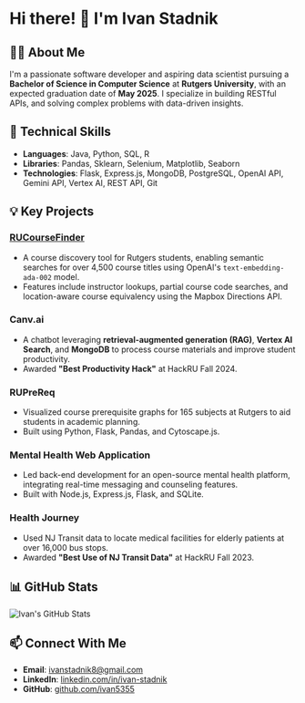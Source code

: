 # Hi there! 👋 I'm Ivan Stadnik

## 👨‍💻 About Me
I'm a passionate software developer and aspiring data scientist pursuing a **Bachelor of Science in Computer Science** at **Rutgers University**, with an expected graduation date of **May 2025**. I specialize in building RESTful APIs, and solving complex problems with data-driven insights. 

## 🚀 Technical Skills
- **Languages**: Java, Python, SQL, R
- **Libraries**: Pandas, Sklearn, Selenium, Matplotlib, Seaborn
- **Technologies**: Flask, Express.js, MongoDB, PostgreSQL, OpenAI API, Gemini API, Vertex AI, REST API, Git

## 💡 Key Projects
### [RUCourseFinder](https://github.com/ivan5355/RUCourseFinder)
- A course discovery tool for Rutgers students, enabling semantic searches for over 4,500 course titles using OpenAI's `text-embedding-ada-002` model.
- Features include instructor lookups, partial course code searches, and location-aware course equivalency using the Mapbox Directions API.

### Canv.ai
- A chatbot leveraging **retrieval-augmented generation (RAG)**, **Vertex AI Search**, and **MongoDB** to process course materials and improve student productivity.
- Awarded **"Best Productivity Hack"** at HackRU Fall 2024.

### RUPreReq
- Visualized course prerequisite graphs for 165 subjects at Rutgers to aid students in academic planning.
- Built using Python, Flask, Pandas, and Cytoscape.js.

### Mental Health Web Application
- Led back-end development for an open-source mental health platform, integrating real-time messaging and counseling features.
- Built with Node.js, Express.js, Flask, and SQLite.

### Health Journey
- Used NJ Transit data to locate medical facilities for elderly patients at over 16,000 bus stops.
- Awarded **"Best Use of NJ Transit Data"** at HackRU Fall 2023.

## 📊 GitHub Stats
![Ivan's GitHub Stats](https://github-readme-stats.vercel.app/api?username=ivan5355&show_icons=true&theme=radical)

## 📫 Connect With Me
- **Email**: [ivanstadnik8@gmail.com](mailto:ivanstadnik8@gmail.com)
- **LinkedIn**: [linkedin.com/in/ivan-stadnik](https://linkedin.com/in/ivan-stadnik-53086a259)
- **GitHub**: [github.com/ivan5355](https://github.com/ivan5355)

